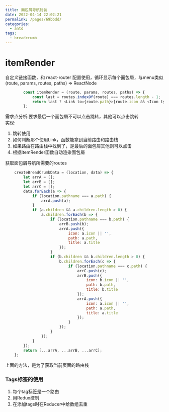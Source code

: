 ```yaml
---
title: 面包屑导航封装
date: 2022-04-14 22:02:21
permalink: /pages/69bbdd/
categories:
  - antd
tags:
  - breadcrumb
---
```

# itemRender

自定义链接函数，和 react-router 配置使用，循环显示每个面包屑，与menu类似
(route, params, routes, paths) => ReactNode  

```js
  		const itemRender = (route, params, routes, paths) => {
			const last = routes.indexOf(route) === routes.length - 1;
			return last ? <Link to={route.path}>{route.icon && <Icon type={route.icon} />} {route.title}</Link> : <span>{route.icon && <Icon type={route.icon} />} {route.title}</span>;
		};
```
需求点分析:要求最后一个面包屑不可以点击跳转，其他可以点击跳转  
实现:
1. 跳转使用<Link></Link>
2. 如何判断那个使用Link，函数能拿到当前路由和路由栈
3. 如果路由在路由栈中找到了，是最后的面包屑其他则可以点击
4. 根据itemRender函数自动渲染面包屑

获取面包屑导航所需要的routes
```js
  	createBreadCrumbData = (location, data) => {
		let arrA = [];
		let arrB = [];
		let arrC = [];
		data.forEach(a => {
			if (location.pathname === a.path) {
				arrA.push(a);
			}
			if (a.children && a.children.length > 0) {
				a.children.forEach(b => {
					if (location.pathname === b.path) {
						arrB.push(b);
						arrA.push({
							icon: a.icon || '',
							path: a.path,
							title: a.title
						});
					}
					if (b.children && b.children.length > 0) {
						b.children.forEach(c => {
							if (location.pathname === c.path) {
								arrC.push(c);
								arrB.push({
									icon: b.icon || '',
									path: b.path,
									title: b.title
								});
								arrA.push({
									icon: a.icon || '',
									path: a.path,
									title: a.title
								});
							}
						});
					}
				});
			}
		});
		return [...arrA, ...arrB, ...arrC];
	};
```
上面的方法，是为了获取当前页面的路由栈

### Tags标签的使用

1. 每个tag标签是一个路由
2. 用Redux控制
3. 在添加tags时在Reducer中给数组去重